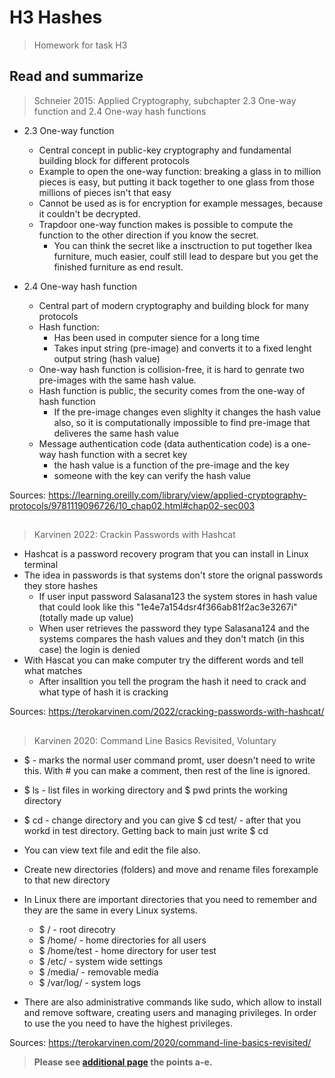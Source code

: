# H3 Hashes
> Homework for task H3

## Read and summarize
> Schneier 2015: Applied Cryptography, subchapter 2.3 One-way function and 2.4 One-way hash functions

* 2.3 One-way function
  * Central concept in public-key cryptography and fundamental building block for different protocols
  * Example to open the one-way function: breaking a glass in to million pieces is easy, but putting it back together to one glass from those millions of pieces isn't that easy
  * Cannot be used as is for encryption for example messages, because it couldn't be decrypted. 
  * Trapdoor one-way function makes is possible to compute the function to the other direction if you know the secret.
    * You can think the secret like a insctruction to put together Ikea furniture, much easier, coulf still lead to despare but you get the finished furniture as end result.

* 2.4 One-way hash function
  * Central part of modern cryptography and building block for many protocols
  * Hash function:
    * Has been used in computer sience for a long time
    * Takes input string (pre-image) and converts it to a fixed lenght output string (hash value)
  * One-way hash function is collision-free, it is hard to genrate two pre-images with the same hash value.
  * Hash function is public, the security comes from the one-way of hash function
    * If the pre-image changes even slighlty it changes the hash value also, so it is computationally impossible to find pre-image that deliveres the same hash value
  * Message authentication code (data authentication code) is a one-way hash function with a secret key
    * the hash value is a function of the pre-image and the key
    * someone with the key can verify the hash value
    
Sources: https://learning.oreilly.com/library/view/applied-cryptography-protocols/9781119096726/10_chap02.html#chap02-sec003
## 
> Karvinen 2022: Crackin Passwords with Hashcat

* Hashcat is a password recovery program that you can install in Linux terminal
* The idea in passwords is that systems don't store the orignal passwords they store hashes
  * If user input password Salasana123 the system stores in hash value that could look like this "1e4e7a154dsr4f366ab81f2ac3e3267i" (totally made up value)
  * When user retrieves the password they type Salasana124 and the systems compares the hash values and they don't match (in this case) the login is denied
* With Hascat you can make computer try the different words and tell what matches
  * After insalltion you tell the program the hash it need to crack and what type of hash it is cracking

Sources: https://terokarvinen.com/2022/cracking-passwords-with-hashcat/
## 
> Karvinen 2020: Command Line Basics Revisited, Voluntary
* $ - marks the normal user command promt, user doesn't need to write this. With # you can make a comment, then rest of the line is ignored. 
* $ ls - list files in working directory and $ pwd prints the working directory
* $ cd - change directory and you can give $ cd test/ - after that you workd in test directory. Getting back to main just write $ cd

* You can view text file and edit the file also.
* Create new directories (folders) and move and rename files forexample to that new directory

* In Linux there are important directories that you need to remember and they are the same in every Linux systems.
  *  $ / - root direcotry
  *  $ /home/ - home directories for all users
  *  $ /home/test - home directory for user test
  *  $ /etc/ - system wide settings
  *  $ /media/ - removable media
  *  $ /var/log/ - system logs
* There are also administrative commands like sudo, which allow to install and remove software, creating users and managing privileges. In order to use the you need to have the highest privileges. 

Sources: https://terokarvinen.com/2020/command-line-basics-revisited/
> **Please see [additional page](https://github.com/Hanna1601/ICT-Security-Basics-from-Trust-to-Blockchain/blob/main/Task%20H3%20Hash%202.md "Link to next page to see how the hash function turned out") the points a-e.**
